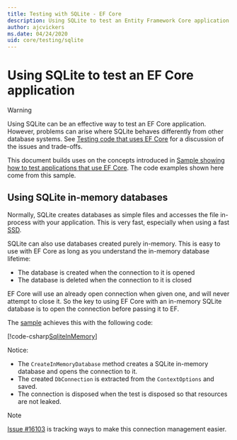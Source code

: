 ```yaml
---
title: Testing with SQLite - EF Core
description: Using SQLite to test an Entity Framework Core application
author: ajcvickers
ms.date: 04/24/2020
uid: core/testing/sqlite
---
```


# Using SQLite to test an EF Core application

> [!WARNING]
> Using SQLite can be an effective way to test an EF Core application.
> However, problems can arise where SQLite behaves differently from other database systems.
> See [Testing code that uses EF Core](xref:core/testing/index) for a discussion of the issues and trade-offs.  

This document builds uses on the concepts introduced in [Sample showing how to test applications that use EF Core](xref:core/testing/testing-sample).
The code examples shown here come from this sample.

## Using SQLite in-memory databases

Normally, SQLite creates databases as simple files and accesses the file in-process with your application.
This is very fast, especially when using a fast [SSD](https://en.wikipedia.org/wiki/Solid-state_drive).

SQLite can also use databases created purely in-memory.
This is easy to use with EF Core as long as you understand the in-memory database lifetime:

* The database is created when the connection to it is opened
* The database is deleted when the connection to it is closed

EF Core will use an already open connection when given one, and will never attempt to close it.
So the key to using EF Core with an in-memory SQLite database is to open the connection before passing it to EF.  

The [sample](xref:core/testing/testing-sample) achieves this with the following code:

[!code-csharp[SqliteInMemory](../../../../samples/core/Miscellaneous/Testing/ItemsWebApi/Tests/SqliteInMemoryItemsControllerTest.cs?name=SqliteInMemory)]

Notice:

* The `CreateInMemoryDatabase` method creates a SQLite in-memory database and opens the connection to it.
* The created `DbConnection` is extracted from the `ContextOptions` and saved.
* The connection is disposed when the test is disposed so that resources are not leaked.

> [!NOTE]
> [Issue #16103](https://github.com/dotnet/efcore/issues/16103) is tracking ways to make this connection management easier.
